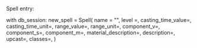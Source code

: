 Spell entry:

with db_session:
    new_spell = Spell(
        name = "",
        level =,
        casting_time_value=,
        casting_time_unit=,
        range_value=,
        range_unit=,
        component_v=,
        component_s=,
        component_m=,
        material_description=,
        description=,
        upcast=,
        classes=,
    )

